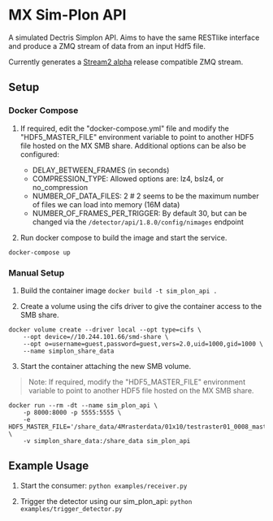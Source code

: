 # MX Sim-Plon API
A simulated Dectris Simplon API. Aims to have the same RESTlike interface and produce a ZMQ stream of data from an input Hdf5 file.

Currently generates a [Stream2 alpha] release compatible ZMQ stream.

## Setup

### Docker Compose

1) If required, edit the "docker-compose.yml" file and modify the "HDF5_MASTER_FILE" environment variable to point to another HDF5 file hosted on the MX SMB share. Additional options can be also be configured:

      * DELAY_BETWEEN_FRAMES (in seconds)
      * COMPRESSION_TYPE: Allowed options are: lz4, bslz4, or no_compression
      * NUMBER_OF_DATA_FILES: 2 # 2 seems to be the maximum number of files we can load into memory (16M data)
      * NUMBER_OF_FRAMES_PER_TRIGGER: By default 30, but can be changed via the `/detector/api/1.8.0/config/nimages` endpoint

2) Run docker compose to build the image and start the service.

```text
docker-compose up
```

### Manual Setup

1) Build the container image `docker build -t sim_plon_api .`

2) Create a volume using the cifs driver to give the container access to the SMB share.

```text
docker volume create --driver local --opt type=cifs \
    --opt device=//10.244.101.66/smd-share \
    --opt o=username=guest,password=guest,vers=2.0,uid=1000,gid=1000 \
    --name simplon_share_data
```

3) Start the container attaching the new SMB volume.

> Note: If required, modify the "HDF5_MASTER_FILE" environment variable to point to another HDF5 file hosted on the MX SMB share.

```text
docker run --rm -dt --name sim_plon_api \
    -p 8000:8000 -p 5555:5555 \
    -e HDF5_MASTER_FILE='/share_data/4Mrasterdata/01x10/testraster01_0008_master.h5' \
    -v simplon_share_data:/share_data sim_plon_api
```

## Example Usage

1) Start the consumer: `python examples/receiver.py`

2) Trigger the detector using our sim_plon_api: `python examples/trigger_detector.py`

<!-- NOTE: If you need to use a different HDF5 file, copy the master hdf5 file and the data file to
the `hdf5_data` folder to run this example, e.g. `testcrystal_0009_master.h5` and `testcrystal_0009_data_000001.h5`.
At the moment only one master file can be in the `hdf5_data` folder -->

[Stream2 alpha]: https://github.com/dectris/documentation/tree/473d768c3eddc1989da00c941081847955c94e96/stream_v2
